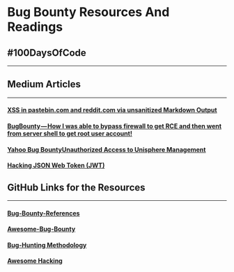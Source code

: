 <h1>Bug Bounty Resources And Readings</h1>
<h2>#100DaysOfCode</h2>
<hr>

## Medium Articles
****
#### [XSS in pastebin.com and reddit.com via unsanitized Markdown Output](https://medium.com/@Nhoya/xss-in-pastebin-com-via-unsanitized-output-e216190b7949)
#### [BugBounty — How I was able to bypass firewall to get RCE and then went from server shell to get root user account!](https://medium.com/@logicbomb_1/bugbounty-how-i-was-able-to-bypass-firewall-to-get-rce-and-then-went-from-server-shell-to-get-783f71131b94)
#### [Yahoo Bug BountyUnauthorized Access to Unisphere Management](https://medium.com/@zk34911/yahoo-bug-bounty-unauthorized-access-to-unisphere-management-server-debugging-facility-on-448aeb6d0c94)
#### [Hacking JSON Web Token (JWT)](https://medium.com/101-writeups/hacking-json-web-token-jwt-233fe6c862e6)

## GitHub Links for the Resources
****
#### [Bug-Bounty-References](https://github.com/ngalongc/bug-bounty-reference)
#### [Awesome-Bug-Bounty](https://github.com/djadmin/awesome-bug-bounty)
#### [Bug-Hunting Methodology](https://github.com/jhaddix/tbhm)
#### [Awesome Hacking](https://github.com/Hack-with-Github/Awesome-Hacking)

